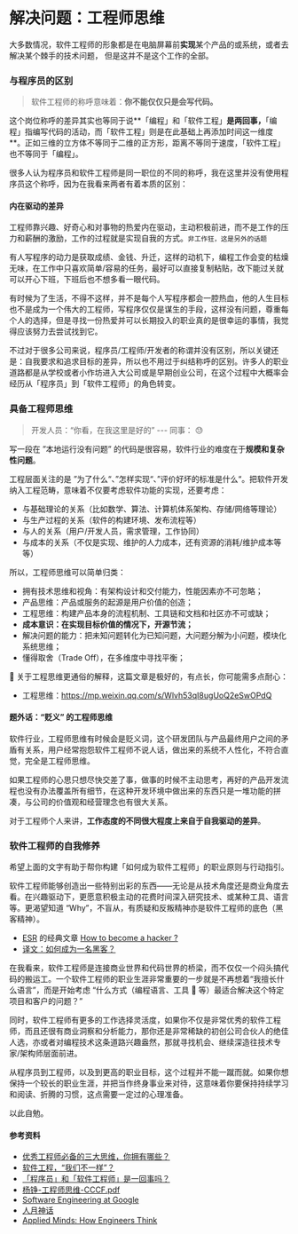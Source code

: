 # 解决问题：工程师思维

大多数情况，软件工程师的形象都是在电脑屏幕前**实现**某个产品的或系统，或者去解决某个棘手的技术问题， 但是这并不是这个工作的全部。

### 与程序员的区别

> 软件工程师的称呼意味着：**你不能仅仅只是会写代码。**

这个岗位称呼的差异其实也等同于说**「编程」和「软件工程」**是两回事，**「编程」指编写代码的活动，而「软件工程」则是在此基础上再添加时间这一维度**。正如三维的立方体不等同于二维的正方形，距离不等同于速度，「软件工程」也不等同于「编程」。

很多人认为程序员和软件工程师是同一职位的不同的称呼，我在这里并没有使用程序员这个称呼，因为在我看来两者有着本质的区别：

#### 内在驱动的差异

工程师靠兴趣、好奇心和对事物的热爱内在驱动，主动积极前进，而不是工作的压力和薪酬的激励，工作的过程就是实现自我的方式。`非工作狂，这是另外的话题`

有人写程序的动力是获取成绩、金钱、升迁，这样的动机下，编程工作会变的枯燥无味，在工作中只喜欢简单/容易的任务，最好可以直接复制粘贴，改下能过关就可以开心下班，下班后也不想多看一眼代码。

有时候为了生活，不得不这样，并不是每个人写程序都会一腔热血，他的人生目标也不是成为一个伟大的工程师，写程序仅仅是谋生的手段，这样没有问题，尊重每个人的选择，但是寻找一份热爱并可以长期投入的职业真的是很幸运的事情，我觉得应该努力去尝试找到它。

不过对于很多公司来说，程序员/工程师/开发者的称谓并没有区别，所以关键还是：自我要求和追求目标的差异，所以也不用过于纠结称呼的区别。许多人的职业道路都是从学校或者小作坊进入大公司或是早期创业公司，在这个过程中大概率会经历从「程序员」到「软件工程师」的角色转变。

### 具备工程师思维

> 开发人员：“你看，在我这里是好的”  --- 同事： 😓

写一段在 ”本地运行没有问题” 的代码是很容易，软件行业的难度在于**规模和复杂性问题**。

工程层面关注的是 ”为了什么“、”怎样实现“、”评价好坏的标准是什么“。把软件开发纳入工程范畴，意味着不仅要考虑软件功能的实现，还要考虑：

- 与基础理论的关系（比如数学、算法、计算机体系架构、存储/网络等理论）
- 与生产过程的关系（软件的构建环境、发布流程等）
- 与人的关系（用户/开发人员，需求管理，工作协同）
- 与成本的关系（不仅是实现、维护的人力成本，还有资源的消耗/维护成本等等）

所以，工程师思维可以简单归类：

- 拥有技术思维和视角：有架构设计和交付能力，性能因素亦不可忽略；
- 产品思维：产品或服务的起源是用户价值的创造；
- 工程思维：构建产品本身的流程机制、工具链和文档和社区亦不可或缺；
- **成本意识：在实现目标价值的情况下，开源节流；**
- 解决问题的能力：把未知问题转化为已知问题，大问题分解为小问题，模块化系统思维；
- 懂得取舍（Trade Off），在多维度中寻找平衡；

📌 关于工程思维更通俗的解释，这篇文章是极好的，有点长，你可能需多点耐心：

- 工程思维：https://mp.weixin.qq.com/s/Wlvh53qI8ugUoQ2eSwOPdQ

#### 题外话：“贬义” 的工程师思维

软件行业，工程师思维有时候会是贬义词，这个研发团队与产品最终用户之间的矛盾有关系，用户经常抱怨软件工程师不说人话，做出来的系统不人性化，不符合直觉，完全是工程师思维。

如果工程师的心思只想尽快交差了事，做事的时候不主动思考，再好的产品开发流程也没有办法覆盖所有细节，在这种开发环境中做出来的东西只是一堆功能的拼凑，与公司的价值观和经营理念也有很大关系。

对于工程师个人来讲，**工作态度的不同很大程度上来自于自我驱动的差异**。

### 软件工程师的自我修养

希望上面的文字有助于帮你构建「如何成为软件工程师」的职业原则与行动指引。

软件工程师能够创造出一些特别出彩的东西——无论是从技术角度还是商业角度去看。在兴趣驱动下，更愿意积极主动的花费时间深入研究技术、或某种工具、语言等。更渴望知道 “Why”，不盲从，有质疑和反叛精神亦是软件工程师的底色（黑客精神）。

- [ESR](http://www.catb.org/~esr/) 的经典文章 [How to become a hacker ?](http://www.catb.org/esr/faqs/hacker-howto.html)
- [译文：如何成为一名黑客？](https://discuss.expound.cc/d/3)

在我看来，软件工程师是连接商业世界和代码世界的桥梁，而不仅仅一个闷头搞代码的搬运工。一个软件工程师的职业生涯非常重要的一步就是不再想着“我擅长什么语言”，而是开始考虑 “什么方式（编程语言、工具 🔧 等）最适合解决这个特定项目和客户的问题？”

同时，软件工程师有更多的工作选择灵活度，如果你不仅是非常优秀的软件工程师，而且还很有商业洞察和分析能力，那你还是非常稀缺的初创公司合伙人的绝佳人选，亦或者对编程技术这条道路兴趣盎然，那就寻找机会、继续深造往技术专家/架构师层面前进。

从程序员到工程师，以及到更高的职业目标，这个过程并不能一蹴而就。如果你想保持一个较长的职业生涯，并把当作终身事业来对待，这意味着你要保持持续学习和阅读、折腾的习惯，这点需要一定过的心理准备。

以此自勉。

#### 参考资料
- [优秀工程师必备的三大思维，你拥有哪些？](https://www.jiqizhixin.com/articles/2018-12-13-4)
- [软件工程，“我们不一样”？](https://mp.weixin.qq.com/s/qcT5n-h0F109hedM3vs07w)
- [「程序员」和「软件工程师」是一回事吗？](https://linghao.io/posts/programming-vs-software-engineering)
- [杨铮-工程师思维-CCCF.pdf](https://res.craft.do/user/full/cfe4d8ac-b1b3-3abe-9e76-468303587884/doc/125711BA-D177-4402-BF5E-06357B516253/3B85236E-181E-45B3-9A01-018A485D5C31_2/MZ7Ml1lGQxGRTrptx3rqzNsfoU2TqIdnb3o8elyWaQUz/--CCCF.pdf)
- [Software Engineering at Google](https://www.oreilly.com/library/view/software-engineering-at/9781492082781/)
- [人月神话](https://book.douban.com/subject/1102259/)
- [Applied Minds: How Engineers Think](https://www.goodreads.com/en/book/show/26530379-applied-minds)
